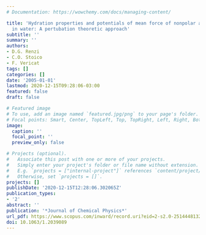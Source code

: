 ```yaml
---
# Documentation: https://wowchemy.com/docs/managing-content/

title: 'Hydration properties and potentials of mean force of nonpolar amino acid residues
  in water: A pertubation theoretic approach'
subtitle: ''
summary: ''
authors:
- D.G. Renzi
- C.O. Stoico
- F. Vericat
tags: []
categories: []
date: '2005-01-01'
lastmod: 2020-12-15T09:28:06-03:00
featured: false
draft: false

# Featured image
# To use, add an image named `featured.jpg/png` to your page's folder.
# Focal points: Smart, Center, TopLeft, Top, TopRight, Left, Right, BottomLeft, Bottom, BottomRight.
image:
  caption: ''
  focal_point: ''
  preview_only: false

# Projects (optional).
#   Associate this post with one or more of your projects.
#   Simply enter your project's folder or file name without extension.
#   E.g. `projects = ["internal-project"]` references `content/project/deep-learning/index.md`.
#   Otherwise, set `projects = []`.
projects: []
publishDate: '2020-12-15T12:28:06.302065Z'
publication_types:
- '2'
abstract: ''
publication: '*Journal of Chemical Physics*'
url_pdf: https://www.scopus.com/inward/record.uri?eid=2-s2.0-25144481326&doi=10.1063%2f1.2039089&partnerID=40&md5=ea4e6a9e289f5a63a64cca5bbecd785b
doi: 10.1063/1.2039089
---
```

